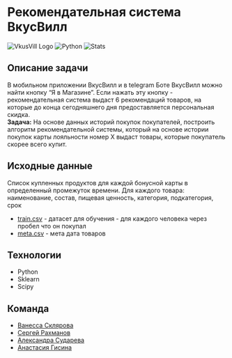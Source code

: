 # Рекомендательная система ВкусВилл
![VkusVill Logo](https://motivnt.ru/wp-content/uploads/2018/03/%D0%B2%D0%B2.png)
![Python](https://img.shields.io/badge/python-3.2-green) ![Stats](https://img.shields.io/github/stars/tpofd/StudStock_recommendation_system?style=social)

## Описание задачи 
В мобильном приложении ВкусВилл и в telegram Боте ВкусВилл можно найти кнопку “Я в Магазине”. Если нажать эту кнопку - рекомендательная система выдаст 6 рекомендаций товаров, на которые до конца сегодняшнего дня предоставляется персональная скидка.  
**Задача:** На основе данных историй покупок покупателей, построить алгоритм рекомендательной системы, который на основе истории покупок карты лояльности номер X выдаст товары, которые покупатель скорее всего купит.

## Исходные данные
Список купленных продуктов для каждой бонусной карты в определенный промежуток времени. Для каждого товара: наименование, состав, пищевая ценность, категория, подкатегория, срок 

* [train.csv](https://github.com/tpofd/StudStock_recommendation_system/blob/master/train.csv) - датасет для обучения - для каждого человека через пробел что он покупал
* [meta.csv](https://github.com/tpofd/StudStock_recommendation_system/blob/master/meta.csv) - мета дата товаров

## Технологии
* Python
* Sklearn
* Scipy

## Команда
* [Ванесса Склярова](https://www.kaggle.com/vanessas)
* [Сергей Рахманов](https://www.kaggle.com/sergiu3)
* [Александра Сударева](https://www.kaggle.com/aleksandrasudareva)
* [Анастасия Гисина](https://www.kaggle.com/agisina2001)
